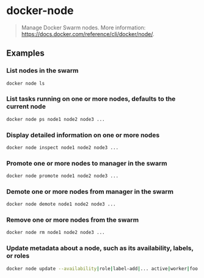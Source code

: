 # docker-node

> Manage Docker Swarm nodes. More information: <https://docs.docker.com/reference/cli/docker/node/>.

## Examples

### List nodes in the swarm

```bash
docker node ls
```

### List tasks running on one or more nodes, defaults to the current node

```bash
docker node ps node1 node2 node3 ...
```

### Display detailed information on one or more nodes

```bash
docker node inspect node1 node2 node3 ...
```

### Promote one or more nodes to manager in the swarm

```bash
docker node promote node1 node2 node3 ...
```

### Demote one or more nodes from manager in the swarm

```bash
docker node demote node1 node2 node3 ...
```

### Remove one or more nodes from the swarm

```bash
docker node rm node1 node2 node3 ...
```

### Update metadata about a node, such as its availability, labels, or roles

```bash
docker node update --availability|role|label-add|... active|worker|foo|... node1
```
